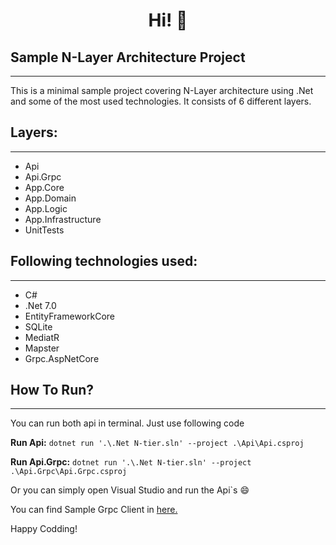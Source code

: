 <h1 align="center"> Hi! 👋 </h1>

## **Sample N-Layer Architecture Project**
----------
This is a minimal sample project covering N-Layer architecture using .Net and some of the most used technologies. It consists of 6 different layers.

## **Layers:**
----------

- Api
- Api.Grpc
- App.Core
- App.Domain
- App.Logic
- App.Infrastructure
- UnitTests

## **Following technologies used:**
----------

- C#
- .Net 7.0
- EntityFrameworkCore
- SQLite
- MediatR
- Mapster
- Grpc.AspNetCore

## **How To Run?**
----------

You can run both api in terminal. Just use following code

**Run Api:**  `dotnet run '.\.Net N-tier.sln' --project .\Api\Api.csproj`

**Run Api.Grpc:** `dotnet run '.\.Net N-tier.sln' --project .\Api.Grpc\Api.Grpc.csproj`

Or you can simply open Visual Studio and run the Api`s 😄

You can find Sample Grpc Client in [here.](https://github.com/mrozcan/Sample-Grpc-Client)

Happy Codding!
